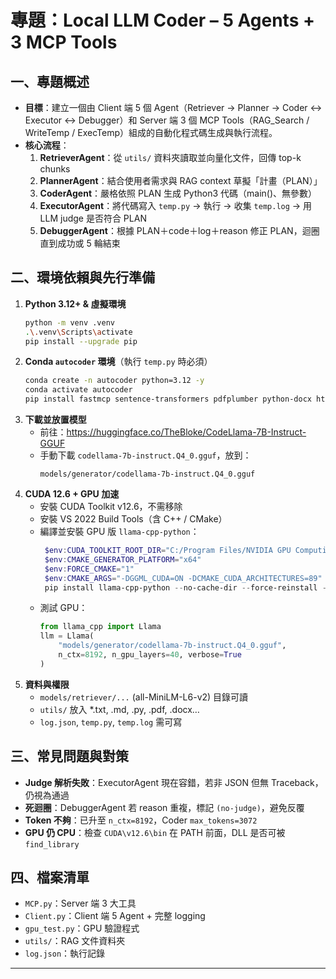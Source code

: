 # 專題：Local LLM Coder – 5 Agents + 3 MCP Tools

## 一、專題概述
- **目標**：建立一個由 Client 端 5 個 Agent（Retriever → Planner → Coder ↔ Executor ↔ Debugger）和 Server 端 3 個 MCP Tools（RAG_Search / WriteTemp / ExecTemp）組成的自動化程式碼生成與執行流程。  
- **核心流程**：
  1. **RetrieverAgent**：從 `utils/` 資料夾讀取並向量化文件，回傳 top-k chunks  
  2. **PlannerAgent**：結合使用者需求與 RAG context 草擬「計畫（PLAN）」  
  3. **CoderAgent**：嚴格依照 PLAN 生成 Python3 代碼（main()、無參數）  
  4. **ExecutorAgent**：將代碼寫入 `temp.py` → 執行 → 收集 `temp.log` → 用 LLM judge 是否符合 PLAN  
  5. **DebuggerAgent**：根據 PLAN＋code＋log＋reason 修正 PLAN，迴圈直到成功或 5 輪結束

## 二、環境依賴與先行準備
1. **Python 3.12+ & 虛擬環境**  
   ```bash
   python -m venv .venv
   .\.venv\Scripts\activate
   pip install --upgrade pip
   ```
2. **Conda `autocoder` 環境**（執行 `temp.py` 時必須）  
   ```bash
   conda create -n autocoder python=3.12 -y
   conda activate autocoder
   pip install fastmcp sentence-transformers pdfplumber python-docx httpx
   ```
3. **下載並放置模型**  
   - 前往：https://huggingface.co/TheBloke/CodeLlama-7B-Instruct-GGUF  
   - 手動下載 `codellama-7b-instruct.Q4_0.gguf`，放到：  
     ```
     models/generator/codellama-7b-instruct.Q4_0.gguf
     ```
4. **CUDA 12.6 + GPU 加速**  
   - 安裝 CUDA Toolkit v12.6，不需移除  
   - 安裝 VS 2022 Build Tools（含 C++ / CMake）  
   - 編譯並安裝 GPU 版 `llama-cpp-python`：
     ```PowerShell
      $env:CUDA_TOOLKIT_ROOT_DIR="C:/Program Files/NVIDIA GPU Computing Toolkit/CUDA/v12.6"
      $env:CMAKE_GENERATOR_PLATFORM="x64"
      $env:FORCE_CMAKE="1"
      $env:CMAKE_ARGS="-DGGML_CUDA=ON -DCMAKE_CUDA_ARCHITECTURES=89"
      pip install llama-cpp-python --no-cache-dir --force-reinstall --upgrade
     ```
   - 測試 GPU：
     ```python
     from llama_cpp import Llama
     llm = Llama(
         "models/generator/codellama-7b-instruct.Q4_0.gguf",
         n_ctx=8192, n_gpu_layers=40, verbose=True
     )
     ```
5. **資料與權限**  
   - `models/retriever/...` (all-MiniLM-L6-v2) 目錄可讀  
   - `utils/` 放入 *.txt, .md, .py, .pdf, .docx…  
   - `log.json`, `temp.py`, `temp.log` 需可寫

## 三、常見問題與對策
- **Judge 解析失敗**：ExecutorAgent 現在容錯，若非 JSON 但無 Traceback，仍視為通過  
- **死迴圈**：DebuggerAgent 若 reason 重複，標記 `(no-judge)`，避免反覆  
- **Token 不夠**：已升至 `n_ctx=8192`，Coder `max_tokens=3072`  
- **GPU 仍 CPU**：檢查 `CUDA\v12.6\bin` 在 PATH 前面，DLL 是否可被 `find_library`

## 四、檔案清單
- `MCP.py`：Server 端 3 大工具  
- `Client.py`：Client 端 5 Agent + 完整 logging  
- `gpu_test.py`：GPU 驗證程式  
- `utils/`：RAG 文件資料夾  
- `log.json`：執行記錄

---
